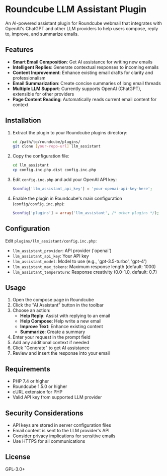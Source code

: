 # Roundcube LLM Assistant Plugin

An AI-powered assistant plugin for Roundcube webmail that integrates with OpenAI's ChatGPT and other LLM providers to help users compose, reply to, improve, and summarize emails.


## Features

- **Smart Email Composition**: Get AI assistance for writing new emails
- **Intelligent Replies**: Generate contextual responses to incoming emails
- **Content Improvement**: Enhance existing email drafts for clarity and professionalism
- **Email Summarization**: Create concise summaries of long email threads
- **Multiple LLM Support**: Currently supports OpenAI (ChatGPT), extensible for other providers
- **Page Content Reading**: Automatically reads current email content for context

## Installation

1. Extract the plugin to your Roundcube plugins directory:
   ```bash
   cd /path/to/roundcube/plugins/
   git clone [your-repo-url] llm_assistant
   ```

2. Copy the configuration file:
   ```bash
   cd llm_assistant
   cp config.inc.php.dist config.inc.php
   ```

3. Edit `config.inc.php` and add your OpenAI API key:
   ```php
   $config['llm_assistant_api_key'] = 'your-openai-api-key-here';
   ```

4. Enable the plugin in Roundcube's main configuration (`config/config.inc.php`):
   ```php
   $config['plugins'] = array('llm_assistant', /* other plugins */);
   ```

## Configuration

Edit `plugins/llm_assistant/config.inc.php`:

- `llm_assistant_provider`: API provider ('openai')
- `llm_assistant_api_key`: Your API key
- `llm_assistant_model`: Model to use (e.g., 'gpt-3.5-turbo', 'gpt-4')
- `llm_assistant_max_tokens`: Maximum response length (default: 1000)
- `llm_assistant_temperature`: Response creativity (0.0-1.0, default: 0.7)

## Usage

1. Open the compose page in Roundcube
2. Click the "AI Assistant" button in the toolbar
3. Choose an action:
   - **Help Reply**: Assist with replying to an email
   - **Help Compose**: Help write a new email
   - **Improve Text**: Enhance existing content
   - **Summarize**: Create a summary
4. Enter your request in the prompt field
5. Add any additional context if needed
6. Click "Generate" to get AI assistance
7. Review and insert the response into your email

## Requirements

- PHP 7.4 or higher
- Roundcube 1.5.0 or higher
- cURL extension for PHP
- Valid API key from supported LLM provider

## Security Considerations

- API keys are stored in server configuration files
- Email content is sent to the LLM provider's API
- Consider privacy implications for sensitive emails
- Use HTTPS for all communications

## License

GPL-3.0+